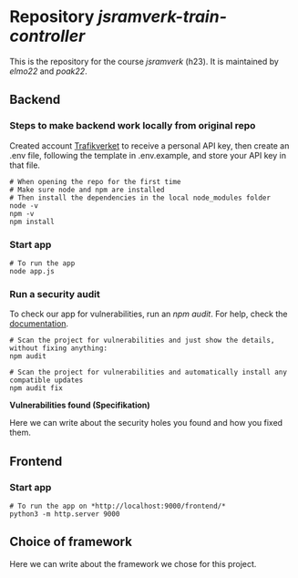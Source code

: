 # Repository *jsramverk-train-controller*
This is the repository for the course *jsramverk* (h23).
It is maintained by *elmo22* and *poak22*.

## Backend

### Steps to make backend work locally from original repo

Created account [Trafikverket](https://api.trafikinfo.trafikverket.se/) to receive a personal API key, then create an .env file, following the template in .env.example, and store your API key in that file.

```
# When opening the repo for the first time
# Make sure node and npm are installed
# Then install the dependencies in the local node_modules folder
node -v
npm -v
npm install
```

### Start app

```
# To run the app
node app.js
```

### Run a security audit

To check our app for vulnerabilities, run an *npm audit*. For help, check the [documentation](https://docs.npmjs.com/cli/v6/commands/npm-audit).

```
# Scan the project for vulnerabilities and just show the details, without fixing anything:
npm audit

# Scan the project for vulnerabilities and automatically install any compatible updates
npm audit fix
```

**Vulnerabilities found (Specifikation)**

Here we can write about the security holes you found and how you fixed them.

## Frontend

### Start app

```
# To run the app on *http://localhost:9000/frontend/*
python3 -m http.server 9000
```

## Choice of framework

Here we can write about the framework we chose for this project.
